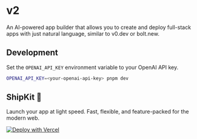 # v2

An AI-powered app builder that allows you to create and deploy full-stack apps with just natural language, similar to v0.dev or bolt.new.

## Development

Set the `OPENAI_API_KEY` environment variable to your OpenAI API key.

```bash
OPENAI_API_KEY=<your-openai-api-key> pnpm dev
```

## ShipKit  🚀

Launch your app at light speed. Fast, flexible, and feature-packed for the modern web.

[![Deploy with Vercel](https://vercel.com/button)](https://vercel.com/new/clone?repository-url=https%3A%2F%2Fgithub.com%2Fshipkit-io%2Fbones&project-name=bones-app&repository-name=bones-app&redirect-url=https%3A%2F%2Fshipkit.io%2Fx%2Fvercel%2Fdeploy&developer-id=oac_KkY2TcPxIWTDtL46WGqwZ4BF&production-deploy-hook=Shipkit%20Deploy&demo-title=Shipkit%20Preview&demo-description=The%20official%20Shipkit%20Preview.%20A%20full%20featured%20demo%20with%20dashboards%2C%20AI%20tools%2C%20and%20integrations%20with%20Docs%2C%20Payload%2C%20and%20Builder.io&demo-url=https%3A%2F%2Fshipkit.io%2Fdemo&demo-image=%2F%2Fshipkit.io%2Fimages%2Fdemo.png)

